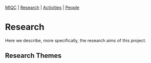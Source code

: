[MIQC](https://benjimorris.github.io/miqc)  |  [Research](https://benjimorris.github.io/miqc/research.html)  |  [Activities](https://benjimorris.github.io/miqc/activities.html)  |  [People](https://benjimorris.github.io/miqc/people.html) 

# Research
Here we describe, more specifically, the research aims of this project.

## Research Themes

